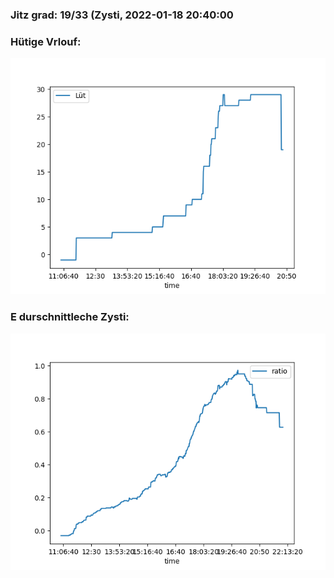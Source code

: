 ### Jitz grad: 19/33 (Zysti, 2022-01-18 20:40:00

### Hütige Vrlouf:
![Graph](Today.png)

### E durschnittleche Zysti:
![Graph](Zysti.png)